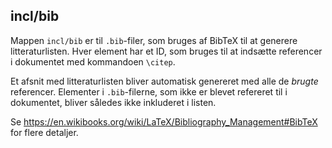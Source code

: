 ## incl/bib

Mappen `incl/bib` er til `.bib`-filer, som bruges af BibTeX til at generere litteraturlisten.
Hver element har et ID, som bruges til at indsætte referencer i dokumentet med kommandoen `\citep`.

Et afsnit med litteraturlisten bliver automatisk genereret med alle de _brugte_ referencer.
Elementer i `.bib`-filerne, som ikke er blevet refereret til i dokumentet, bliver således ikke inkluderet i listen.

Se <https://en.wikibooks.org/wiki/LaTeX/Bibliography_Management#BibTeX> for flere detaljer.
